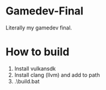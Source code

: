 ﻿# Gamedev-Final

Literally my gamedev final.

# How to build
1. Install vulkansdk
2. Install clang (llvm) and add to path
3. .\build.bat
